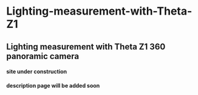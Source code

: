 # Lighting-measurement-with-Theta-Z1

## Lighting measurement with Theta Z1 360 panoramic camera

#### site under construction
#### description page will be added soon
